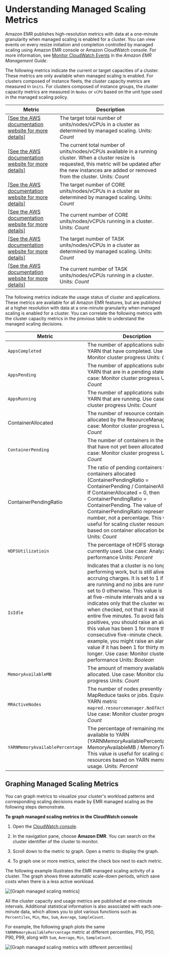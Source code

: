 # Understanding Managed Scaling Metrics<a name="managed-scaling-metrics"></a>

Amazon EMR publishes high\-resolution metrics with data at a one\-minute granularity when managed scaling is enabled for a cluster\. You can view events on every resize initiation and completion controlled by managed scaling using Amazon EMR console or Amazon CloudWatch console\. For more information, see [Monitor CloudWatch Events](https://docs.aws.amazon.com/emr/latest/ManagementGuide/emr-manage-cloudwatch-events.html) in the *Amazon EMR Management Guide*\.

The following metrics indicate the current or target capacities of a cluster\. These metrics are only available when managed scaling is enabled\. For clusters composed of instance fleets, the cluster capacity metrics are measured in `Units`\. For clusters composed of instance groups, the cluster capacity metrics are measured in `Nodes` or `vCPU` based on the unit type used in the managed scaling policy\. 


| Metric | Description | 
| --- | --- | 
| [\[See the AWS documentation website for more details\]](http://docs.aws.amazon.com/emr/latest/ManagementGuide/managed-scaling-metrics.html) |  The target total number of units/nodes/vCPUs in a cluster as determined by managed scaling\. Units: *Count*  | 
|  [\[See the AWS documentation website for more details\]](http://docs.aws.amazon.com/emr/latest/ManagementGuide/managed-scaling-metrics.html)  |  The current total number of units/nodes/vCPUs available in a running cluster\. When a cluster resize is requested, this metric will be updated after the new instances are added or removed from the cluster\. Units: *Count*  | 
|  [\[See the AWS documentation website for more details\]](http://docs.aws.amazon.com/emr/latest/ManagementGuide/managed-scaling-metrics.html)  |  The target number of CORE units/nodes/vCPUs in a cluster as determined by managed scaling\. Units: *Count*  | 
|  [\[See the AWS documentation website for more details\]](http://docs.aws.amazon.com/emr/latest/ManagementGuide/managed-scaling-metrics.html)  |  The current number of CORE units/nodes/vCPUs running in a cluster\. Units: *Count*  | 
|  [\[See the AWS documentation website for more details\]](http://docs.aws.amazon.com/emr/latest/ManagementGuide/managed-scaling-metrics.html)  |  The target number of TASK units/nodes/vCPUs in a cluster as determined by managed scaling\. Units: *Count*  | 
|  [\[See the AWS documentation website for more details\]](http://docs.aws.amazon.com/emr/latest/ManagementGuide/managed-scaling-metrics.html)  |  The current number of TASK units/nodes/vCPUs running in a cluster\. Units: *Count*  | 

The following metrics indicate the usage status of cluster and applications\. These metrics are available for all Amazon EMR features, but are published at a higher resolution with data at a one\-minute granularity when managed scaling is enabled for a cluster\. You can correlate the following metrics with the cluster capacity metrics in the previous table to understand the managed scaling decisions\. 


| Metric | Description | 
| --- | --- | 
|  `AppsCompleted`  |  The number of applications submitted to YARN that have completed\. Use case: Monitor cluster progress Units: *Count*  | 
|  `AppsPending`  |  The number of applications submitted to YARN that are in a pending state\. Use case: Monitor cluster progress Units: *Count*  | 
|  `AppsRunning`  |  The number of applications submitted to YARN that are running\. Use case: Monitor cluster progress Units: *Count*  | 
| ContainerAllocated |  The number of resource containers allocated by the ResourceManager\. Use case: Monitor cluster progress Units: *Count*  | 
|  `ContainerPending`  |  The number of containers in the queue that have not yet been allocated\. Use case: Monitor cluster progress Units: *Count*  | 
| ContainerPendingRatio |  The ratio of pending containers to containers allocated \(ContainerPendingRatio = ContainerPending / ContainerAllocated\)\. If ContainerAllocated = 0, then ContainerPendingRatio = ContainerPending\. The value of ContainerPendingRatio represents a number, not a percentage\. This value is useful for scaling cluster resources based on container allocation behavior\. Units: *Count*  | 
|  `HDFSUtilizatioin`  |  The percentage of HDFS storage currently used\. Use case: Analyze cluster performance Units: *Percent*  | 
|  `IsIdle`  |  Indicates that a cluster is no longer performing work, but is still alive and accruing charges\. It is set to 1 if no tasks are running and no jobs are running, and set to 0 otherwise\. This value is checked at five\-minute intervals and a value of 1 indicates only that the cluster was idle when checked, not that it was idle for the entire five minutes\. To avoid false positives, you should raise an alarm when this value has been 1 for more than one consecutive five\-minute check\. For example, you might raise an alarm on this value if it has been 1 for thirty minutes or longer\. Use case: Monitor cluster performance Units: *Boolean*  | 
|  `MemoryAvailableMB`  |  The amount of memory available to be allocated\. Use case: Monitor cluster progress Units: *Count*  | 
|  `MRActiveNodes`  |  The number of nodes presently running MapReduce tasks or jobs\. Equivalent to YARN metric `mapred.resourcemanager.NoOfActiveNodes`\. Use case: Monitor cluster progress Units: *Count*  | 
|  `YARNMemoryAvailablePercentage`  |  The percentage of remaining memory available to YARN \(YARNMemoryAvailablePercentage = MemoryAvailableMB / MemoryTotalMB\)\. This value is useful for scaling cluster resources based on YARN memory usage\. Units: *Percent*  | 

## Graphing Managed Scaling Metrics<a name="managed-scaling-graphic"></a>

You can graph metrics to visualize your cluster's workload patterns and corresponding scaling decisions made by EMR managed scaling as the following steps demonstrate\. 

**To graph managed scaling metrics in the CloudWatch console**

1. Open the [CloudWatch console](https://console.aws.amazon.com/cloudwatch/)\.

1. In the navigation pane, choose **Amazon EMR**\. You can search on the cluster identifier of the cluster to monitor\.

1. Scroll down to the metric to graph\. Open a metric to display the graph\.

1. To graph one or more metrics, select the check box next to each metric\. 

The following example illustrates the EMR managed scaling activity of a cluster\. The graph shows three automatic scale\-down periods, which save costs when there is a less active workload\. 

![\[Graph managed scaling metrics\]](http://docs.aws.amazon.com/emr/latest/ManagementGuide/images/Managed_Scaling_Decision.png)

All the cluster capacity and usage metrics are published at one\-minute intervals\. Additional statistical information is also associated with each one\-minute data, which allows you to plot various functions such as `Percentiles`, `Min`, `Max`, `Sum`, `Average`, `SampleCount`\.

For example, the following graph plots the same `YARNMemoryAvailablePercentage` metric at different percentiles, P10, P50, P90, P99, along with `Sum`, `Average`, `Min`, `SampleCount`\.

![\[Graph managed scaling metrics with different percentiles\]](http://docs.aws.amazon.com/emr/latest/ManagementGuide/images/Managed_Scaling_Metrics.png)